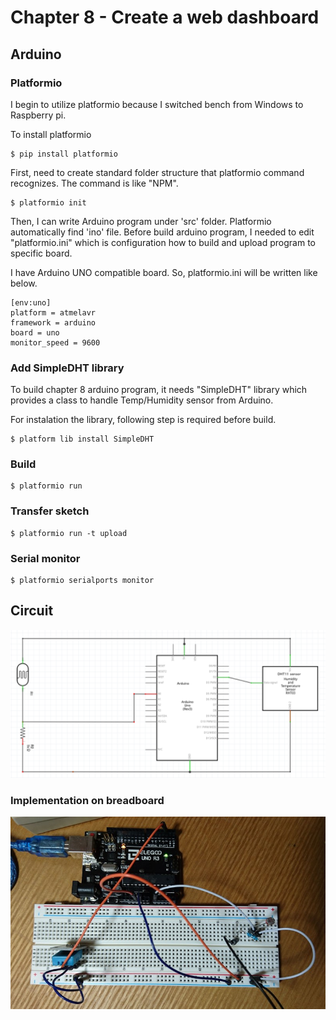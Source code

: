 # Chapter 8 - Create a web dashboard

## Arduino

### Platformio
I begin to utilize platformio because I switched bench from Windows to Raspberry pi.

To install platformio

	$ pip install platformio

First, need to create standard folder structure that platformio command recognizes. The command is like "NPM".

	$ platformio init

Then, I can write Arduino program under 'src' folder. Platformio automatically find 'ino' file.
Before build arduino program, I needed to edit "platformio.ini" which is configuration how to build and upload program to specific board.

I have Arduino UNO compatible board. So, platformio.ini will be written like below.

	[env:uno]
	platform = atmelavr
	framework = arduino
	board = uno
	monitor_speed = 9600

### Add SimpleDHT library

To build chapter 8 arduino program, it needs "SimpleDHT" library which provides a class to handle Temp/Humidity sensor from Arduino.

For instalation the library, following step is required before build.

	$ platform lib install SimpleDHT

### Build

	$ platformio run

### Transfer sketch

	$ platformio run -t upload

### Serial monitor

	$ platformio serialports monitor


## Circuit

![circuit-for-env-sensors](circuit.png)

### Implementation on breadboard

![breadboard](breadboard.jpg)

